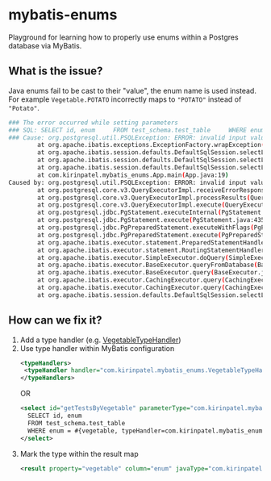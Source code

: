 # mybatis-enums

Playground for learning how to properly use enums within a Postgres database via MyBatis.

## What is the issue?

Java enums fail to be cast to their "value", the enum name is used instead. For example `Vegetable.POTATO` incorrectly maps to `"POTATO"` instead of `"Potato"`.

```bash
### The error occurred while setting parameters
### SQL: SELECT id, enum     FROM test_schema.test_table     WHERE enum = ?::test_schema.test_enum
### Cause: org.postgresql.util.PSQLException: ERROR: invalid input value for enum test_schema.test_enum: "POTATO"
        at org.apache.ibatis.exceptions.ExceptionFactory.wrapException(ExceptionFactory.java:30)
        at org.apache.ibatis.session.defaults.DefaultSqlSession.selectList(DefaultSqlSession.java:156)
        at org.apache.ibatis.session.defaults.DefaultSqlSession.selectList(DefaultSqlSession.java:147)
        at org.apache.ibatis.session.defaults.DefaultSqlSession.selectList(DefaultSqlSession.java:142)
        at com.kirinpatel.mybatis_enums.App.main(App.java:19)
Caused by: org.postgresql.util.PSQLException: ERROR: invalid input value for enum test_schema.test_enum: "POTATO"
        at org.postgresql.core.v3.QueryExecutorImpl.receiveErrorResponse(QueryExecutorImpl.java:2736)
        at org.postgresql.core.v3.QueryExecutorImpl.processResults(QueryExecutorImpl.java:2421)
        at org.postgresql.core.v3.QueryExecutorImpl.execute(QueryExecutorImpl.java:372)
        at org.postgresql.jdbc.PgStatement.executeInternal(PgStatement.java:525)
        at org.postgresql.jdbc.PgStatement.execute(PgStatement.java:435)
        at org.postgresql.jdbc.PgPreparedStatement.executeWithFlags(PgPreparedStatement.java:196)
        at org.postgresql.jdbc.PgPreparedStatement.execute(PgPreparedStatement.java:182)
        at org.apache.ibatis.executor.statement.PreparedStatementHandler.query(PreparedStatementHandler.java:65)
        at org.apache.ibatis.executor.statement.RoutingStatementHandler.query(RoutingStatementHandler.java:80)
        at org.apache.ibatis.executor.SimpleExecutor.doQuery(SimpleExecutor.java:65)
        at org.apache.ibatis.executor.BaseExecutor.queryFromDatabase(BaseExecutor.java:336)
        at org.apache.ibatis.executor.BaseExecutor.query(BaseExecutor.java:158)
        at org.apache.ibatis.executor.CachingExecutor.query(CachingExecutor.java:110)
        at org.apache.ibatis.executor.CachingExecutor.query(CachingExecutor.java:90)
        at org.apache.ibatis.session.defaults.DefaultSqlSession.selectList(DefaultSqlSession.java:154)
```

## How can we fix it?

1. Add a type handler (e.g. [VegetableTypeHandler](./mybatis-enums/src/main/java/com/kirinpatel/mybatis_enums/VegetableTypeHandler.java))
2. Use type handler within MyBatis configuration
   ```xml
   <typeHandlers>
    <typeHandler handler="com.kirinpatel.mybatis_enums.VegetableTypeHandler" javaType="com.kirinpatel.mybatis_enums.Vegetable"/>
   </typeHandlers>
   ```
   OR
   ```xml
   <select id="getTestsByVegetable" parameterType="com.kirinpatel.mybatis_enums.Vegetable" resultMap="TestResultMap">
     SELECT id, enum
     FROM test_schema.test_table
     WHERE enum = #{vegetable, typeHandler=com.kirinpatel.mybatis_enums.VegetableTypeHandler}::test_schema.test_enum
   </select>
   ```
3. Mark the type within the result map
   ```xml
   <result property="vegetable" column="enum" javaType="com.kirinpatel.mybatis_enums.Vegetables" />
   ```

